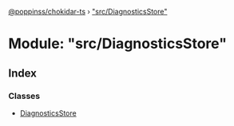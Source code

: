 [@poppinss/chokidar-ts](../README.md) › ["src/DiagnosticsStore"](_src_diagnosticsstore_.md)

# Module: "src/DiagnosticsStore"

## Index

### Classes

- [DiagnosticsStore](../classes/_src_diagnosticsstore_.diagnosticsstore.md)

